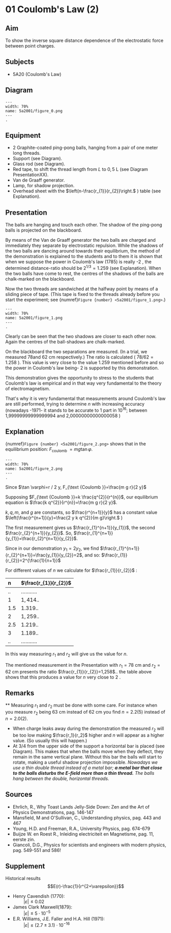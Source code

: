 # 01 Coulomb's Law (2) 
  
## Aim   
 To show the inverse square distance dependence of the electrostatic force between point charges.    
  
## Subjects   
* 5A20 (Coulomb's Law)   
  

## Diagram  

```{figure} figures/figure_0.png  
---  
width: 70%  
name: 5a2001/figure_0.png  
---  
. 
```

## Equipment
- 2 Graphite-coated ping-pong balls, hanging from a pair of one meter long threads.
- Support (see Diagram).
- Glass rod (see Diagram).
- Red tape, to shift the thread length from $L$ to $0,5 \mathrm{~L}$ (see Diagram PresentationXX).
- Van de Graaff generator.
- Lamp, for shadow projection.
- Overhead sheet with the $\left(n-\frac{r_{1}}{r_{2}}\right.$ ) table (see Explanation).
  
  
## Presentation   
The balls are hanging and touch each other. The shadow of the ping-pong balls is projected on the blackboard.

By means of the Van de Graaff generator the two balls are charged and immediately they separate by electrostatic repulsion. While the shadows of the two balls are dancing around towards their equilibrium, the method of the demonstration is explained to the students and to them it is shown that when we suppose the power in Coulomb's law (1785) is really -2 , the determined distance-ratio should be $2^{1 / 3}=1.259$ (see Explanation). When the two balls have come to rest, the centres of the shadows of the balls are chalk-marked on the blackboard.

Now the two threads are sandwiched at the halfway point by means of a sliding piece of tape. (This tape is fixed to the threads already before you start the experiment; see {numref}`Figure {number} <5a2001/figure_1.png>`.)

```{figure} figures/figure_1.png  
---  
width: 70%  
name: 5a2001/figure_1.png  
---  
. 
```

Clearly can be seen that the two shadows are closer to each other now. Again the centres of the ball-shadows are chalk-marked.

On the blackboard the two separations are measured. (In a trial, we measured 78and $62 \mathrm{~cm}$ respectively.) The ratio is calculated ( $78 / 62=1.258$ ). This value is very close to the value 1.259 mentioned before and so the power in Coulomb's law being- 2 is supported by this demonstration.

This demonstration gives the opportunity to stress to the students that Coulomb's law is empirical and in that way very fundamental to the theory of electromagnetism.

That's why it is very fundamental that measurements around Coulomb's law are still performed, trying to determine $n$ with increasing accuracy (nowadays -1971- it stands to be accurate to 1 part in $10^{16}$; between 1,99999999999999994 and 2,00000000000000058 )

  
## Explanation   
{numref}`Figure {number} <5a2001/figure_2.png>` shows that in the equilibrium position: $F_{\text {coulomb }}=m g \tan \varphi$.   
```{figure} figures/figure_2.png  
---  
width: 70%  
name: 5a2001/figure_2.png  
---  
. 
```  

Since $\tan \varphi=r / 2 y, F_{\text {Coulomb }}=\frac{m g r}{2 y}$

Supposing $F_{\text {Coulomb }}=k \frac{q^{2}}{r^{n}}$, our equilibrium equation is $\frac{k q^{2}}{r^{n}}=\frac{m g r}{2 y}$.

$k, q, m$, and $g$ are constants, so $\frac{r^{n+1}}{y}$ has a constant value $\left(\frac{r^{n+1}}{y}=\frac{2 y k q^{2}}{m g}\right.$ )

The first measurement gives us $\frac{r_{1}^{n+1}}{y_{1}}$, the second $\frac{r_{2}^{n+1}}{y_{2}}$. So, $\frac{r_{1}^{n+1}}{y_{1}}=\frac{r_{2}^{n+1}}{y_{2}}$.

Since in our demonstration $y_{1}=2 y_{2}$, we find $\frac{r_{1}^{n+1}}{r_{2}^{n+1}}=\frac{y_{1}}{y_{2}}=2$, and so: $\frac{r_{1}}{r_{2}}=2^{\frac{1}{n+1}}$

For different values of $n$ we calculate for $\frac{r_{1}}{r_{2}}$ :

| $\boldsymbol{n}$ | $\frac{r_{1}}{r_{2}}$ |
| :--- | :--- |
| .. | $\ldots \ldots \ldots .$. |
| 1 | $1,414 .$. |
| 1.5 | $1.319 .$. |
| 2 | $1,259 .$. |
| 2.5 | $1.219 .$. |
| 3 | $1.189 .$. |
| .. | $\ldots \ldots \ldots .$. |

In this way measuring $r_{1}$ and $r_{2}$ will give us the value for $n$.

The mentioned measurement in the Presentation with $r_{1}=78 \mathrm{~cm}$ and $r_{2}=62 \mathrm{~cm}$ presents the ratio $\frac{r_{1}}{r_{2}}=1,258$.. the table above shows that this produces a value for $n$ very close to 2 .    
  
## Remarks
**  Measuring $r_1$ and $r_2$ must be done with some care. For instance when you measure $r_2$ being $63\mathrm{~cm}$ instead of $62\mathrm{~cm}$ you find $n=2.2(5)$ instead of $n=2.0(2)$. 
 *  When charge leaks away during the demonstration the measured $r_2$ will be too low making $\frac{r_1}{r_2}$ higher and $n$ will appear as a higher value. (So usually this will happen.) 
 *  At $3/4$ from the upper side of the support a horizontal bar is placed (see Diagram). This makes that when the balls move when they deflect, they remain in the same vertical plane. Without this bar the balls will start to rotate, making a useful shadow projection impossible. *Nowadays we use a thin double thread instead of a metal bar; ***a metal bar that close to the balls disturbs the E-field more than a thin thread.*** The balls hang between the double, horizontal threads.*
   
  
## Sources
 *  Ehrlich, R., Why Toast Lands Jelly-Side Down: Zen and the Art of Physics Demonstrations, pag. 146-147 
 *  Mansfield, M and O'Sullivan, C., Understanding physics, pag. 443 and 467 
 *  Young, H.D. and Freeman, R.A., University Physics, pag. 674-679 
 *  Buijze W. en Roest R., Inleiding electriciteit en Magnetisme, pag. 11, eerste zin. 
 *  Giancoli, D.G., Physics for scientists and engineers with modern physics, pag. 549-551
 and 586!   
  
## Supplement   
Historical results
$$E(r)-\frac{1}{r^{2+\varepsilon}}$$
   - Henry Cavendish (1770):      
                  $\quad\quad|\varepsilon|\leq 0.02$
   - James Clark Maxwell(1879):     
                  $\quad\quad|\varepsilon|\leq 5\cdot 10^{-5}$  
   - E.R. Williams, J.E. Faller and H.A. Hill (1971):     
                  $\quad\quad|\varepsilon|\leq (2.7\pm 3.1)\cdot 10^{-16}$   